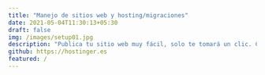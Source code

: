 ```yaml
---
title: "Manejo de sitios web y hosting/migraciones"
date: 2021-05-04T11:30:13+05:30
draft: false
img: /images/setup01.jpg
description: "Publica tu sitio web muy fácil, solo te tomará un clic. Conecta tu dominio sin dificultades. Todo lo que necesitas lo tendrás de una manera clara, migraciones de hosting, soluciones empresariales"
github: https://hostinger.es
featured: /
---
```


